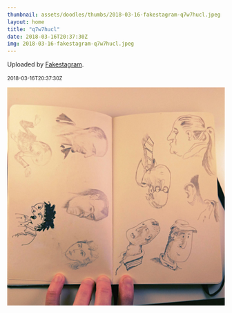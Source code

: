 ```yaml
---
thumbnail: assets/doodles/thumbs/2018-03-16-fakestagram-q7w7hucl.jpeg
layout: home
title: "q7w7hucl"
date: 2018-03-16T20:37:30Z
img: 2018-03-16-fakestagram-q7w7hucl.jpeg
---
```


Uploaded by [Fakestagram](https://github.com/opyate/fakestagram).

<small>2018-03-16T20:37:30Z</small>

![Uploaded by Fakestagram](assets/doodles/original/2018-03-16-fakestagram-q7w7hucl.jpeg)
